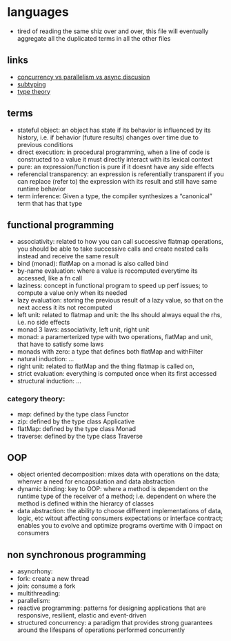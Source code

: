 # languages

- tired of reading the same shiz over and over, this file will eventually aggregate all the duplicated terms in all the other files

## links

- [concurrency vs parallelism vs async discusion](https://stackoverflow.com/questions/4844637/what-is-the-difference-between-concurrency-parallelism-and-asynchronous-methods)
- [subtyping](https://en.wikipedia.org/wiki/Subtyping)
- [type theory](https://en.wikipedia.org/wiki/Type_theory)

## terms

- stateful object: an object has state if its behavior is influenced by its history, i.e. if behavior (future results) changes over time due to previous conditions
- direct execution: in procedural programming, when a line of code is constructed to a value it must directly interact with its lexical context
- pure: an expression/function is pure if it doesnt have any side effects
- referencial transparency: an expression is referentially transparent if you can replace (refer to) the expression with its result and still have same runtime behavior
- term inference: Given a type, the compiler synthesizes a “canonical” term that has that type

## functional programming

- associativity: related to how you can call successive flatmap operations, you should be able to take successive calls and create nested calls instead and receive the same result
- bind (monad): flatMap on a monad is also called bind
- by-name evaluation: where a value is recomputed everytime its accessed, like a fn call
- laziness: concept in functional program to speed up perf issues; to compute a value only when its needed
- lazy evaluation: storing the previous result of a lazy value, so that on the next access it its not recomputed
- left unit: related to flatmap and unit: the lhs should always equal the rhs, i.e. no side effects
- monad 3 laws: associativity, left unit, right unit
- monad: a paramerterized type with two operations, flatMap and unit, that have to satisfy some laws
- monads with zero: a type that defines both flatMap and withFilter
- natural induction: ...
- right unit: related to flatMap and the thing flatmap is called on,
- strict evaluation: everything is computed once when its first accessed
- structural induction: ...

### category theory:

- map: defined by the type class Functor
- zip: defined by the type class Applicative
- flatMap: defined by the type class Monad
- traverse: defined by the type class Traverse

## OOP

- object oriented decomposition: mixes data with operations on the data; whenver a need for encapsulation and data abstraction
- dynamic binding: key to OOP: where a method is dependent on the runtime type of the receiver of a method; i.e. dependent on where the method is defined within the hierarcy of classes
- data abstraction: the ability to choose different implementations of data, logic, etc witout affecting consumers expectations or interface contract; enables you to evolve and optimize programs overtime with 0 impact on consumers

## non synchronous programming

- asyncrhony:
- fork: create a new thread
- join: consume a fork
- multithreading:
- parallelism:
- reactive programming: patterns for designing applications that are responsive, resilient, elastic and event-driven
- structured concurrency: a paradigm that provides strong guarantees around the lifespans of operations performed concurrently
